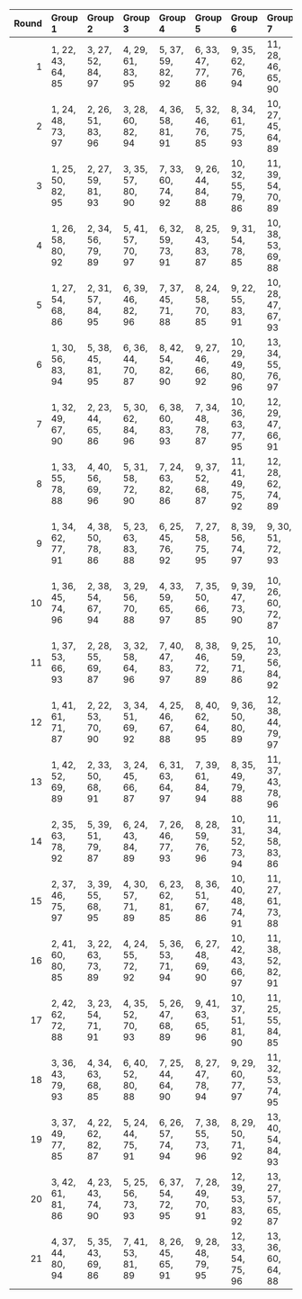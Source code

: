 |   Round | Group 1           | Group 2           | Group 3           | Group 4           | Group 5           | Group 6            | Group 7            | Group 8            | Group 9            | Group 10           | Group 11           | Group 12           | Group 13           | Group 14      | Group 15      | Group 16       | Group 17       | Group 18       | Group 19       | Group 20       | Group 21       |
|--------:|:------------------|:------------------|:------------------|:------------------|:------------------|:-------------------|:-------------------|:-------------------|:-------------------|:-------------------|:-------------------|:-------------------|:-------------------|:--------------|:--------------|:---------------|:---------------|:---------------|:---------------|:---------------|:---------------|
|       1 | 1, 22, 43, 64, 85 | 3, 27, 52, 84, 97 | 4, 29, 61, 83, 95 | 5, 37, 59, 82, 92 | 6, 33, 47, 77, 86 | 9, 35, 62, 76, 94  | 11, 28, 46, 65, 90 | 12, 34, 57, 81, 88 | 13, 41, 56, 72, 91 | 15, 24, 53, 79, 96 | 16, 32, 45, 78, 93 | 20, 40, 50, 67, 87 | 21, 31, 48, 66, 89 | 2, 25, 49, 74 | 7, 42, 51, 80 | 8, 23, 60, 73  | 10, 39, 44, 71 | 14, 26, 54, 69 | 17, 30, 63, 70 | 18, 36, 55, 75 | 19, 38, 58, 68 |
|       2 | 1, 24, 48, 73, 97 | 2, 26, 51, 83, 96 | 3, 28, 60, 82, 94 | 4, 36, 58, 81, 91 | 5, 32, 46, 76, 85 | 8, 34, 61, 75, 93  | 10, 27, 45, 64, 89 | 11, 33, 56, 80, 87 | 12, 40, 55, 71, 90 | 14, 23, 52, 78, 95 | 15, 31, 44, 77, 92 | 19, 39, 49, 66, 86 | 20, 30, 47, 65, 88 | 6, 41, 50, 79 | 7, 22, 59, 72 | 9, 38, 43, 70  | 13, 25, 53, 68 | 16, 29, 62, 69 | 17, 35, 54, 74 | 18, 37, 57, 67 | 21, 42, 63, 84 |
|       3 | 1, 25, 50, 82, 95 | 2, 27, 59, 81, 93 | 3, 35, 57, 80, 90 | 7, 33, 60, 74, 92 | 9, 26, 44, 84, 88 | 10, 32, 55, 79, 86 | 11, 39, 54, 70, 89 | 13, 22, 51, 77, 94 | 14, 30, 43, 76, 91 | 15, 28, 61, 68, 97 | 18, 38, 48, 65, 85 | 19, 29, 46, 64, 87 | 21, 23, 47, 72, 96 | 4, 31, 45, 75 | 5, 40, 49, 78 | 6, 42, 58, 71  | 8, 37, 63, 69  | 12, 24, 52, 67 | 16, 34, 53, 73 | 17, 36, 56, 66 | 20, 41, 62, 83 |
|       4 | 1, 26, 58, 80, 92 | 2, 34, 56, 79, 89 | 5, 41, 57, 70, 97 | 6, 32, 59, 73, 91 | 8, 25, 43, 83, 87 | 9, 31, 54, 78, 85  | 10, 38, 53, 69, 88 | 12, 42, 50, 76, 93 | 13, 29, 63, 75, 90 | 14, 27, 60, 67, 96 | 18, 28, 45, 84, 86 | 20, 22, 46, 71, 95 | 21, 24, 49, 81, 94 | 3, 30, 44, 74 | 4, 39, 48, 77 | 7, 36, 62, 68  | 11, 23, 51, 66 | 15, 33, 52, 72 | 16, 35, 55, 65 | 17, 37, 47, 64 | 19, 40, 61, 82 |
|       5 | 1, 27, 54, 68, 86 | 2, 31, 57, 84, 95 | 6, 39, 46, 82, 96 | 7, 37, 45, 71, 88 | 8, 24, 58, 70, 85 | 9, 22, 55, 83, 91  | 10, 28, 47, 67, 93 | 11, 30, 50, 81, 97 | 15, 38, 62, 66, 90 | 16, 40, 44, 76, 89 | 17, 42, 53, 75, 87 | 20, 34, 43, 72, 94 | 21, 36, 52, 65, 92 | 3, 41, 59, 78 | 4, 26, 49, 73 | 5, 33, 48, 64  | 12, 32, 63, 80 | 13, 23, 61, 79 | 14, 35, 56, 77 | 18, 29, 51, 74 | 19, 25, 60, 69 |
|       6 | 1, 30, 56, 83, 94 | 5, 38, 45, 81, 95 | 6, 36, 44, 70, 87 | 8, 42, 54, 82, 90 | 9, 27, 46, 66, 92 | 10, 29, 49, 80, 96 | 13, 34, 55, 76, 97 | 14, 37, 61, 65, 89 | 15, 39, 43, 75, 88 | 16, 41, 52, 74, 86 | 19, 33, 63, 71, 93 | 20, 35, 51, 64, 91 | 21, 26, 53, 67, 85 | 2, 40, 58, 77 | 3, 25, 48, 72 | 4, 32, 47, 84  | 7, 23, 57, 69  | 11, 31, 62, 79 | 12, 22, 60, 78 | 17, 28, 50, 73 | 18, 24, 59, 68 |
|       7 | 1, 32, 49, 67, 90 | 2, 23, 44, 65, 86 | 5, 30, 62, 84, 96 | 6, 38, 60, 83, 93 | 7, 34, 48, 78, 87 | 10, 36, 63, 77, 95 | 12, 29, 47, 66, 91 | 13, 35, 58, 82, 89 | 14, 42, 57, 73, 92 | 16, 25, 54, 80, 97 | 17, 33, 46, 79, 94 | 20, 39, 59, 69, 85 | 21, 41, 51, 68, 88 | 3, 26, 50, 75 | 4, 28, 53, 64 | 8, 22, 52, 81  | 9, 24, 61, 74  | 11, 40, 45, 72 | 15, 27, 55, 70 | 18, 31, 43, 71 | 19, 37, 56, 76 |
|       8 | 1, 33, 55, 78, 88 | 4, 40, 56, 69, 96 | 5, 31, 58, 72, 90 | 7, 24, 63, 82, 86 | 9, 37, 52, 68, 87 | 11, 41, 49, 75, 92 | 12, 28, 62, 74, 89 | 13, 26, 59, 66, 95 | 14, 32, 51, 71, 97 | 17, 27, 44, 83, 85 | 19, 42, 45, 70, 94 | 20, 23, 48, 80, 93 | 21, 25, 57, 79, 91 | 2, 29, 43, 73 | 3, 38, 47, 76 | 6, 35, 61, 67  | 8, 30, 53, 77  | 10, 22, 50, 65 | 15, 34, 54, 64 | 16, 36, 46, 84 | 18, 39, 60, 81 |
|       9 | 1, 34, 62, 77, 91 | 4, 38, 50, 78, 86 | 5, 23, 63, 83, 88 | 6, 25, 45, 76, 92 | 7, 27, 58, 75, 95 | 8, 39, 56, 74, 97  | 9, 30, 51, 72, 93  | 10, 33, 57, 82, 85 | 14, 41, 55, 64, 94 | 15, 29, 59, 67, 89 | 16, 31, 47, 81, 87 | 18, 26, 52, 79, 90 | 20, 42, 44, 68, 96 | 2, 32, 61, 66 | 3, 40, 53, 65 | 11, 35, 60, 71 | 12, 37, 48, 70 | 13, 24, 46, 69 | 17, 22, 49, 84 | 19, 36, 54, 73 | 21, 28, 43, 80 |
|      10 | 1, 36, 45, 74, 96 | 2, 38, 54, 67, 94 | 3, 29, 56, 70, 88 | 4, 33, 59, 65, 97 | 7, 35, 50, 66, 85 | 9, 39, 47, 73, 90  | 10, 26, 60, 72, 87 | 11, 24, 57, 64, 93 | 12, 30, 49, 69, 95 | 17, 40, 43, 68, 92 | 18, 42, 46, 78, 91 | 19, 23, 55, 77, 89 | 20, 31, 53, 76, 86 | 5, 22, 61, 80 | 6, 28, 51, 75 | 8, 41, 48, 84  | 13, 32, 52, 83 | 14, 34, 44, 82 | 15, 25, 63, 81 | 16, 37, 58, 79 | 21, 27, 62, 71 |
|      11 | 1, 37, 53, 66, 93 | 2, 28, 55, 69, 87 | 3, 32, 58, 64, 96 | 7, 40, 47, 83, 97 | 8, 38, 46, 72, 89 | 9, 25, 59, 71, 86  | 10, 23, 56, 84, 92 | 11, 29, 48, 68, 94 | 16, 39, 63, 67, 91 | 17, 41, 45, 77, 90 | 18, 22, 54, 76, 88 | 19, 30, 52, 75, 85 | 21, 35, 44, 73, 95 | 4, 42, 60, 79 | 5, 27, 50, 74 | 6, 34, 49, 65  | 12, 31, 51, 82 | 13, 33, 43, 81 | 14, 24, 62, 80 | 15, 36, 57, 78 | 20, 26, 61, 70 |
|      12 | 1, 41, 61, 71, 87 | 2, 22, 53, 70, 90 | 3, 34, 51, 69, 92 | 4, 25, 46, 67, 88 | 8, 40, 62, 64, 95 | 9, 36, 50, 80, 89  | 12, 38, 44, 79, 97 | 13, 42, 47, 74, 85 | 14, 31, 49, 68, 93 | 15, 37, 60, 84, 91 | 16, 23, 59, 75, 94 | 17, 29, 57, 72, 86 | 19, 35, 48, 81, 96 | 5, 28, 52, 77 | 6, 30, 55, 66 | 7, 32, 43, 65  | 10, 24, 54, 83 | 11, 26, 63, 76 | 18, 27, 56, 82 | 20, 33, 45, 73 | 21, 39, 58, 78 |
|      13 | 1, 42, 52, 69, 89 | 2, 33, 50, 68, 91 | 3, 24, 45, 66, 87 | 6, 31, 63, 64, 97 | 7, 39, 61, 84, 94 | 8, 35, 49, 79, 88  | 11, 37, 43, 78, 96 | 13, 30, 48, 67, 92 | 14, 36, 59, 83, 90 | 15, 22, 58, 74, 93 | 16, 28, 56, 71, 85 | 18, 34, 47, 80, 95 | 21, 40, 60, 70, 86 | 4, 27, 51, 76 | 5, 29, 54, 65 | 9, 23, 53, 82  | 10, 25, 62, 75 | 12, 41, 46, 73 | 17, 26, 55, 81 | 19, 32, 44, 72 | 20, 38, 57, 77 |
|      14 | 2, 35, 63, 78, 92 | 5, 39, 51, 79, 87 | 6, 24, 43, 84, 89 | 7, 26, 46, 77, 93 | 8, 28, 59, 76, 96 | 10, 31, 52, 73, 94 | 11, 34, 58, 83, 86 | 12, 36, 61, 72, 85 | 15, 42, 56, 65, 95 | 16, 30, 60, 68, 90 | 17, 32, 48, 82, 88 | 19, 27, 53, 80, 91 | 21, 22, 45, 69, 97 | 1, 29, 44, 81 | 3, 33, 62, 67 | 4, 41, 54, 66  | 9, 40, 57, 75  | 13, 38, 49, 71 | 14, 25, 47, 70 | 18, 23, 50, 64 | 20, 37, 55, 74 |
|      15 | 2, 37, 46, 75, 97 | 3, 39, 55, 68, 95 | 4, 30, 57, 71, 89 | 6, 23, 62, 81, 85 | 8, 36, 51, 67, 86 | 10, 40, 48, 74, 91 | 11, 27, 61, 73, 88 | 12, 25, 58, 65, 94 | 13, 31, 50, 70, 96 | 18, 41, 44, 69, 93 | 19, 22, 47, 79, 92 | 20, 24, 56, 78, 90 | 21, 32, 54, 77, 87 | 1, 28, 63, 72 | 5, 34, 60, 66 | 7, 29, 52, 76  | 9, 42, 49, 64  | 14, 33, 53, 84 | 15, 35, 45, 83 | 16, 26, 43, 82 | 17, 38, 59, 80 |
|      16 | 2, 41, 60, 80, 85 | 3, 22, 63, 73, 89 | 4, 24, 55, 72, 92 | 5, 36, 53, 71, 94 | 6, 27, 48, 69, 90 | 10, 42, 43, 66, 97 | 11, 38, 52, 82, 91 | 12, 26, 56, 64, 86 | 15, 23, 49, 76, 87 | 16, 33, 51, 70, 95 | 17, 39, 62, 65, 93 | 18, 25, 61, 77, 96 | 19, 31, 59, 74, 88 | 1, 35, 47, 75 | 7, 30, 54, 79 | 8, 32, 57, 68  | 9, 34, 45, 67  | 13, 28, 44, 78 | 14, 40, 46, 81 | 20, 29, 58, 84 | 21, 37, 50, 83 |
|      17 | 2, 42, 62, 72, 88 | 3, 23, 54, 71, 91 | 4, 35, 52, 70, 93 | 5, 26, 47, 68, 89 | 9, 41, 63, 65, 96 | 10, 37, 51, 81, 90 | 11, 25, 55, 84, 85 | 14, 22, 48, 75, 86 | 15, 32, 50, 69, 94 | 16, 38, 61, 64, 92 | 17, 24, 60, 76, 95 | 18, 30, 58, 73, 87 | 20, 36, 49, 82, 97 | 1, 40, 59, 79 | 6, 29, 53, 78 | 7, 31, 56, 67  | 8, 33, 44, 66  | 12, 27, 43, 77 | 13, 39, 45, 80 | 19, 28, 57, 83 | 21, 34, 46, 74 |
|      18 | 3, 36, 43, 79, 93 | 4, 34, 63, 68, 85 | 6, 40, 52, 80, 88 | 7, 25, 44, 64, 90 | 8, 27, 47, 78, 94 | 9, 29, 60, 77, 97  | 11, 32, 53, 74, 95 | 12, 35, 59, 84, 87 | 13, 37, 62, 73, 86 | 16, 22, 57, 66, 96 | 17, 31, 61, 69, 91 | 18, 33, 49, 83, 89 | 20, 28, 54, 81, 92 | 1, 23, 46, 70 | 2, 30, 45, 82 | 5, 42, 55, 67  | 10, 41, 58, 76 | 14, 39, 50, 72 | 15, 26, 48, 71 | 19, 24, 51, 65 | 21, 38, 56, 75 |
|      19 | 3, 37, 49, 77, 85 | 4, 22, 62, 82, 87 | 5, 24, 44, 75, 91 | 6, 26, 57, 74, 94 | 7, 38, 55, 73, 96 | 8, 29, 50, 71, 92  | 13, 40, 54, 84, 93 | 14, 28, 58, 66, 88 | 15, 30, 46, 80, 86 | 17, 25, 51, 78, 89 | 18, 35, 53, 72, 97 | 19, 41, 43, 67, 95 | 21, 33, 61, 76, 90 | 1, 31, 60, 65 | 2, 39, 52, 64 | 9, 32, 56, 81  | 10, 34, 59, 70 | 11, 36, 47, 69 | 12, 23, 45, 68 | 16, 42, 48, 83 | 20, 27, 63, 79 |
|      20 | 3, 42, 61, 81, 86 | 4, 23, 43, 74, 90 | 5, 25, 56, 73, 93 | 6, 37, 54, 72, 95 | 7, 28, 49, 70, 91 | 12, 39, 53, 83, 92 | 13, 27, 57, 65, 87 | 14, 29, 45, 79, 85 | 16, 24, 50, 77, 88 | 17, 34, 52, 71, 96 | 18, 40, 63, 66, 94 | 19, 26, 62, 78, 97 | 20, 32, 60, 75, 89 | 1, 38, 51, 84 | 2, 36, 48, 76 | 8, 31, 55, 80  | 9, 33, 58, 69  | 10, 35, 46, 68 | 11, 22, 44, 67 | 15, 41, 47, 82 | 21, 30, 59, 64 |
|      21 | 4, 37, 44, 80, 94 | 5, 35, 43, 69, 86 | 7, 41, 53, 81, 89 | 8, 26, 45, 65, 91 | 9, 28, 48, 79, 95 | 12, 33, 54, 75, 96 | 13, 36, 60, 64, 88 | 14, 38, 63, 74, 87 | 15, 40, 51, 73, 85 | 17, 23, 58, 67, 97 | 18, 32, 62, 70, 92 | 19, 34, 50, 84, 90 | 21, 29, 55, 82, 93 | 1, 39, 57, 76 | 2, 24, 47, 71 | 3, 31, 46, 83  | 6, 22, 56, 68  | 10, 30, 61, 78 | 11, 42, 59, 77 | 16, 27, 49, 72 | 20, 25, 52, 66 |